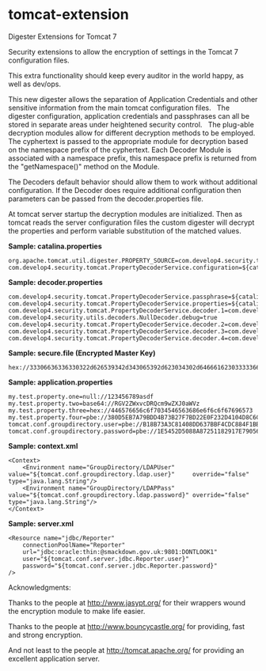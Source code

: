 tomcat-extension
================

Digester Extensions for Tomcat 7

Security extensions to allow the encryption of settings in the Tomcat 7 configuration files.  

This extra functionality should keep every auditor in the world happy, as well as dev/ops. 

This new digester allows the separation of Application Credentials and other sensitive information
from the main tomcat configuration files.   The digester configuration, application credentials and passphrases
can all be stored in separate areas under heightened security control.   The plug-able decryption modules allow
for different decryption methods to be employed.  The cyphertext is passed to the appropriate module for decryption
based on the namespace prefix of the cyphertext.   Each Decoder Module is associated with a namespace prefix, this
namespace prefix is returned from the "getNamespace()" method on the Module.
 
The Decoders default behavior should allow them to work without additional configuration. If the Decoder does require additional configuration
then parameters can be passed from the decoder.properties file.

At tomcat server startup the decryption modules are initialized. Then as tomcat reads the server configuration files the custom 
digester will decrypt the properties and perform variable substitution of the matched values.

**Sample: catalina.properties**
```
org.apache.tomcat.util.digester.PROPERTY_SOURCE=com.develop4.security.tomcat.PropertyDecoderService
com.develop4.security.tomcat.PropertyDecoderService.configuration=${catalina.base}/restricted/settings/decoder.properties
```

**Sample: decoder.properties**
```
com.develop4.security.tomcat.PropertyDecoderService.passphrase=${catalina.base}/restricted/keystore/secure.file
com.develop4.security.tomcat.PropertyDecoderService.properties=${catalina.base}/restricted/properties/application.properties
com.develop4.security.tomcat.PropertyDecoderService.decoder.1=com.develop4.security.utils.decoders.NullDecoder
com.develop4.security.utils.decoders.NullDecoder.debug=true
com.develop4.security.tomcat.PropertyDecoderService.decoder.2=com.develop4.security.utils.decoders.Base64Decoder
com.develop4.security.tomcat.PropertyDecoderService.decoder.3=com.develop4.security.utils.decoders.HexDecoder
com.develop4.security.tomcat.PropertyDecoderService.decoder.4=com.develop4.security.utils.decoders.PBEDecoder
```

**Sample: secure.file (Encrypted Master Key)**
```
hex://33306636336330322d626539342d343065392d623034302d646661623033333661643930
```

**Sample: application.properties**
```
my.test.property.one=null://123456789asdf
my.test.property.two=base64://RGV2ZWxvcDRQcm9wZXJ0aWVz
my.test.property.three=hex://446576656c6f7034546563686e6f6c6f67696573
my.test.property.four=pbe://380D5EB7A79BDD4B73B27F7BD22E0F232D4104D8C6C90033F07D680AD7876E62CF905F0D189628CEDF24CADEA388BDCF
tomcat.conf.groupdirectory.user=pbe://B18B73A3C81408DD637BBF4CDC884F1BB1E24845F31EC3237A165BB8568EB0F5
tomcat.conf.groupdirectory.password=pbe://1E5452D5088A87251182917E79056B45216B67277BFFD25DA438D3BE153C29C8
```

**Sample: context.xml**
```
<Context>
    <Environment name="GroupDirectory/LDAPUser" value="${tomcat.conf.groupdirectory.ldap.user}"     override="false" type="java.lang.String"/>
    <Environment name="GroupDirectory/LDAPPass" value="${tomcat.conf.groupdirectory.ldap.password}" override="false" type="java.lang.String"/>
</Context>
```

**Sample: server.xml**
```
<Resource name="jdbc/Reporter"
    connectionPoolName="Reporter"
    url="jdbc:oracle:thin:@smackdown.gov.uk:9801:DONTLOOK1"
    user="${tomcat.conf.server.jdbc.Reporter.user}"
    password="${tomcat.conf.server.jdbc.Reporter.password}"
/>
```

Acknowledgments:

Thanks to the people at http://www.jasypt.org/ for their wrappers wound the encryption module to make life easier.

Thanks to the people at http://www.bouncycastle.org/ for providing, fast and strong encryption.

And not least to the people at http://tomcat.apache.org/ for providing an excellent application server.





